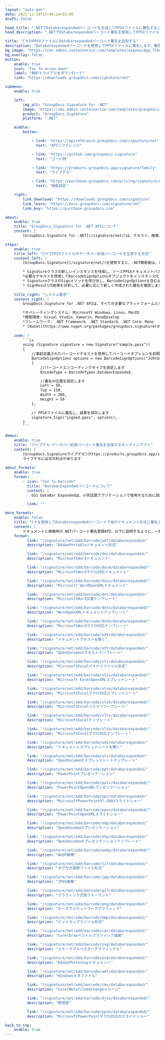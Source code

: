```yaml
---
layout: "auto-gen"
date: 2021-11-10T13:40:24+03:00
draft: false

head_title: ".NETでDatabarexpandedバーコードを生成してPPSXファイルに署名する|署名文書"
head_description: ".NETでDatabarexpandedバーコード署名を使用してPPSXファイルに署名する-人気のあるビジネスドキュメントや画像ファイル形式にバーコードを追加する."

title: "C＃のPPSXファイルにDatabarexpandedバーコード署名を追加する"
description: "Databarexpandedバーコードを使用してPPSXファイルに署名します。署名プロパティを操作し、ニーズに合ったドキュメント内で高度な署名オプションを設定します."
bg_image: "https://cms.admin.containerize.com/templates/aspose/App_Themes/V3/images/bg/header1.png"
bg_overlay: false
button:
    enable: true
    icon: "fas fa-arrow-down"
    label: "無料トライアルをダウンロード"
    link: "https://downloads.groupdocs.com/signature/net"

submenu:
    enable: true

    left:
        img_alt: "GroupDocs.Signature for .NET"
        image: "https://cms.admin.containerize.com/templates/groupdocs/images/product-logos/90x90-noborder/groupdocs-signature-net.png"
        product: "GroupDocs.Signature"
        platform: ".NET"

    middle:
        button:

            - link: "https://apireference.groupdocs.com/signature/net"
              text: "APIリファレンス"

            - link: "https://github.com/groupdocs-signature"
              text: "コード例"

            - link: "https://products.groupdocs.app/signature/family"
              text: "ライブデモ"

            - link: "https://purchase.groupdocs.com/pricing/signature/net"
              text: "価格設定"

    right:
        link_download: "https://downloads.groupdocs.com/signature"
        link_learn: "https://docs.groupdocs.com/signature/net"
        link_buy: "https://purchase.groupdocs.com"

about:
    enable: true
    title: "GroupDocs.Signature for .NET APIについて"
    content: |
        [GroupDocs.Signature for .NET](/signature/net/)は、テキスト、画像、バーコード、スタンプ、フォームフィールド、QRコード、メタデータなどのさまざまな署名タイプを使用してデジタルドキュメントに電子署名するネイティブ.NETAPIです。ユーザーは、PDF、Microsoft Word、Excelワークシート、PowerPointプレゼンテーション、Adobe Photoshop、メタファイル、および画像ファイル形式内のデジタル署名を追加、編集、検証、削除、および検索でき、必要に応じて署名プロパティをカスタマイズするための追加サポートがあります。

steps:
    enable: true
    title_left: "C＃でPPSXファイルのデータバー拡張バーコードを生成する方法"
    content_left: |
        [GroupDocs.Signature](/signature/net/)を使用すると、.NET開発者は、いくつかの簡単な手順を実行することで、アプリケーション内のPPSXファイルにDatabarexpandedバーコードを簡単に追加できます。

        * Signatureクラスの新しいインスタンスを作成し、ソースPPSXドキュメントパスをコンストラクターパラメーターとして渡します。
        *必要なテキストを使用してBarcodeSignOptionsオブジェクトをインスタンス化し、EncodeTypeプロパティをDatabarExpandedに設定します。
        * SignatureクラスのSignメソッドを呼び出し、BarcodeSignOptionsを含む出力PPSXファイル名を渡します。
        * SignResultの結果を分析して、必要に応じて新しく作成された署名を確認します。
        
    title_right: "システム要求"
    content_right: |
        GroupDocs.Signature for .NET APIは、すべての主要なプラットフォームとオペレーティングシステムでサポートされています。以下のコードを実行する前に、システムに次の前提条件がインストールされていることを確認してください。

        *オペレーティングシステム: Microsoft Windows、Linux、MacOS
        *開発環境: Visual Studio、Xamarin、MonoDevelop
        *フレームワーク: .NET Framework、.NET Standard、.NET Core、Mono
        * [NuGet](https://www.nuget.org/packages/groupdocs.signature)からGroupDocs.Signaturefor.NETの最新バージョンをダウンロードします
        
    code: |
        ```cs
        using (Signature signature = new Signature("sample.ppsx"))
        {
            //事前定義されたバーコードテキストを使用してバーコードオプションを初期化します
            BarcodeSignOptions options = new BarcodeSignOptions("JohnSmith")
            {
                //バーコードエンコーディングタイプを設定します
                EncodeType = BarcodeTypes.DatabarExpanded,

                //署名の位置を設定します
                Left = 50,
                Top = 150,
                Width = 200,
                Height = 50
            };

            // PPSXファイルに署名し、結果を保存します 
            signature.Sign("signed.ppsx", options);
        }
        ```
        
demos:
    enable: true
    title: "ライブデモ-データバー拡張バーコード署名を生成するオンラインアプリ"
    content: |
        [GroupDocs.Signatureライブデモ](https://products.groupdocs.app/signature/family)サイトにアクセスして、DatabarexpandedバーコードをPPSXファイルに今すぐ追加してください。  
        ライブデモには次の利点があります
        
about_formats:
    enable: true
    format:
        - icon: "fas fa-barcode"
          title: "DatabarExpandedバーコードについて"
          content: |
            GS1 DataBar Expandedは、小売店頭アプリケーションで使用するために設計された4つのDataBarシンボルの1つです。 「全方向性」はシンボル名に含まれていませんが、GS1DataBarExpandedは全方向性で読み取ることができます。

          link: ""

more_formats:
    enable: false
    title: "C＃を使用してDatabarexpandedバーコードで他のドキュメント形式に署名する"
    content: |
        ドキュメントと画像用の.NETバーコード署名管理API。以下に説明するように、一般的なファイル形式のいくつかにバーコード署名を追加します。
    format: 
          link: "/signature/net/add/barcode/pdf/databarexpanded/"
          description: "AdobePortableドキュメント形式"

          link: "/signature/net/add/barcode/doc/databarexpanded/"
          description: "MicrosoftWordドキュメント"

          link: "/signature/net/add/barcode/docm/databarexpanded/"
          description: "MicrosoftWordマクロ対応ドキュメント"

          link: "/signature/net/add/barcode/docx/databarexpanded/"
          description: "Microsoft WordOpenXMLドキュメント"

          link: "/signature/net/add/barcode/dot/databarexpanded/"
          description: "MicrosoftWord文書テンプレート"

          link: "/signature/net/add/barcode/dotx/databarexpanded/"
          description: "WordOpenXMLドキュメントテンプレート"

          link: "/signature/net/add/barcode/dotm/databarexpanded/"
          description: "MicrosoftWordマクロ対応テンプレート"       

          link: "/signature/net/add/barcode/odt/databarexpanded/"
          description: "ドキュメントテキストを開く"

          link: "/signature/net/add/barcode/ott/databarexpanded/"
          description: "OpenDocumentテキストテンプレート"

          link: "/signature/net/add/barcode/xls/databarexpanded/"
          description: "MicrosoftExcelバイナリファイル形式"

          link: "/signature/net/add/barcode/xlsx/databarexpanded/"
          description: "Microsoft ExcelOpenXMLスプレッドシート"

          link: "/signature/net/add/barcode/xlsm/databarexpanded/"
          description: "MicrosoftExcelマクロ対応スプレッドシート"

          link: "/signature/net/add/barcode/xlsb/databarexpanded/"
          description: "MicrosoftExcelバイナリワークシート"

          link: "/signature/net/add/barcode/xltx/databarexpanded/"
          description: "MicrosoftExcelテンプレート"

          link: "/signature/net/add/barcode/xltm/databarexpanded/"
          description: "MicrosoftExcelマクロ対応テンプレート"

          link: "/signature/net/add/barcode/ods/databarexpanded/"
          description: "ドキュメントスプレッドシートを開く"

          link: "/signature/net/add/barcode/ots/databarexpanded/"
          description: "OpenDocumentスプレッドシートテンプレート"

          link: "/signature/net/add/barcode/ppt/databarexpanded/"
          description: "PowerPointプレゼンテーション"

          link: "/signature/net/add/barcode/pptx/databarexpanded/"
          description: "PowerPointOpenXMLプレゼンテーション"

          link: "/signature/net/add/barcode/pps/databarexpanded/"
          description: "MicrosoftPowerPoint97-2003スライドショー"

          link: "/signature/net/add/barcode/ppsx/databarexpanded/"
          description: "PowerPointOpenXMLスライドショー"                              

          link: "/signature/net/add/barcode/odp/databarexpanded/"
          description: "OpenDocumentプレゼンテーション"

          link: "/signature/net/add/barcode/otp/databarexpanded/"
          description: "OpenDocumentプレゼンテーションテンプレート"

          link: "/signature/net/add/barcode/webp/databarexpanded/"
          description: "WebP画像"

          link: "/signature/net/add/barcode/tif/databarexpanded/"
          description: "タグ付き画像ファイル形式"

          link: "/signature/net/add/barcode/jpg/databarexpanded/"
          description: "JPEG画像"

          link: "/signature/net/add/barcode/gif/databarexpanded/"
          description: "グラフィック交換フォーマット"

          link: "/signature/net/add/barcode/png/databarexpanded/"
          description: "ポータブルネットワークグラフィック"

          link: "/signature/net/add/barcode/bmp/databarexpanded/"
          description: "ビットマップファイル形式"

          link: "/signature/net/add/barcode/cdr/databarexpanded/"
          description: "CorelDrawベクトルグラフィック描画"

          link: "/signature/net/add/barcode/svg/databarexpanded/"
          description: "スケーラブルベクターグラフィックス"

          link: "/signature/net/add/barcode/psd/databarexpanded/"
          description: "AdobePhotoshopドキュメント"

          link: "/signature/net/add/barcode/wmf/databarexpanded/"
          description: "Windowsメタファイル"        

          link: "/signature/net/add/barcode/cmx/databarexpanded/"
          description: "CorelMetafileeXchangeイメージ"

          link: "/signature/net/add/barcode/djvu/databarexpanded/"
          description: "既視感"

          link: "/signature/net/add/barcode/ppsm/databarexpanded/"
          description: "MicrosoftPowerPointマクロ対応のスライドショー"

back_to_top:
    enable: true
---
```

